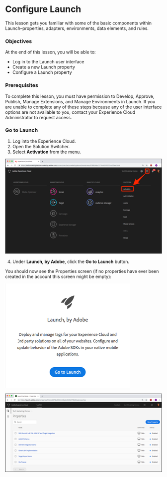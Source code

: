 # Configure Launch



This lesson gets you familiar with some of the basic components within Launch–properties, adapters, environments, data elements, and rules.

### Objectives

At the end of this lesson, you will be able to:

* Log in to the Launch user interface
* Create a new Launch property
* Configure a Launch property

### Prerequisites <a id="prerequisites"></a>

To complete this lesson, you must have permission to Develop, Approve, Publish, Manage Extensions, and Manage Environments in Launch. If you are unable to complete any of these steps because any of the user interface options are not available to you, contact your Experience Cloud Administrator to request access.

### Go to Launch <a id="go-to-launch"></a>

1. Log into the Experience Cloud.
2. Open the Solution Switcher.
3. Select **Activation** from the menu.

  ![](../../.gitbook/assets/launch-solutionswitcheractivation.png)

4.  Under **Launch, by Adobe**, click the **Go to Launch** button.

You should now see the Properties screen \(if no properties have ever been created in the account this screen might be empty\):

![](../../.gitbook/assets/launch-gotolaunch.png)

![](../../.gitbook/assets/launch-propertiesscreen.png)
